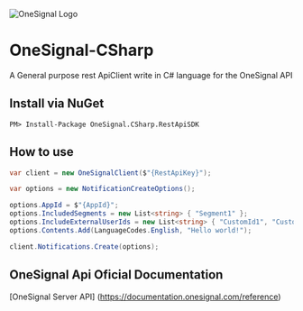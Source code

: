 ![OneSignal Logo](https://onesignal.com/assets/common/logo_onesignal_color.png)
# OneSignal-CSharp
A General purpose rest ApiClient write in C# language for the OneSignal API

## Install via NuGet

```
PM> Install-Package OneSignal.CSharp.RestApiSDK
```

## How to use

```csharp
var client = new OneSignalClient($"{RestApiKey}");

var options = new NotificationCreateOptions();

options.AppId = $"{AppId}";
options.IncludedSegments = new List<string> { "Segment1" };
options.IncludeExternalUserIds = new List<string> { "CustomId1", "CustomId2" };
options.Contents.Add(LanguageCodes.English, "Hello world!");

client.Notifications.Create(options);
```

## OneSignal Api Oficial Documentation
[OneSignal Server API] (https://documentation.onesignal.com/reference)
